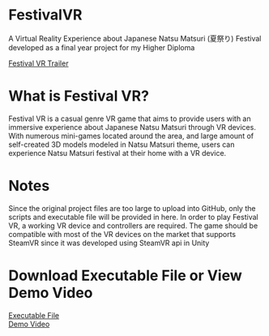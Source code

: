 # FestivalVR
 A Virtual Reality Experience about Japanese Natsu Matsuri (夏祭り) Festival developed as a final year project for my Higher Diploma  
   
 [Festival VR Trailer](https://youtu.be/Wc8P8sQD--o)
 
# What is Festival VR?
 Festival VR is a casual genre VR game that aims to provide users with an immersive experience about Japanese Natsu Matsuri through VR devices. With numerous mini-games located around the area, and large amount of self-created 3D models modeled in Natsu Matsuri theme, users can experience Natsu Matsuri festival at their home with a VR device.
 
# Notes
 Since the original project files are too large to upload into GitHub, only the scripts and executable file will be provided in here. In order to play Festival VR, a working VR device and controllers are required. The game should be compatible with most of the VR devices on the market that supports SteamVR since it was developed using SteamVR api in Unity

# Download Executable File or View Demo Video
[Executable File](https://drive.google.com/file/d/14z5Bazek0jrc-hCHxsUjKTr7j89LO1rU/view?usp=sharing)  
[Demo Video](https://youtu.be/GPAGxKVH-Ng)
